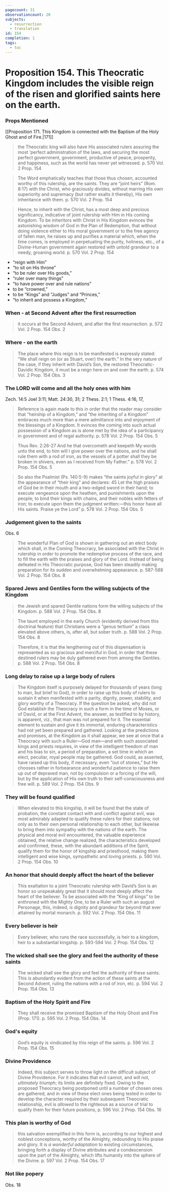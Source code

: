 ```yaml
---
pagecount: 31
observationcount: 20
subjects:
  - resurrection
  - translation
id: 154
completion: 1
tags:
  - toc
---
```

# Proposition 154. This Theocratic Kingdom includes the visible reign of the risen and glorified saints here on the earth.
### Props Mentioned
[[Proposition 171. This Kingdom is connected with the Baptism of the Holy Ghost and of Fire.|171]] 

>the Theocratic king will also have His associated rulers assuring the most ‘perfect administration of the laws, and securing the most perfect government, government, productive of peace, prosperity, and happiness, such as the world has never yet witnessed.
>p. 570 Vol. 2 Prop. 154

>The Word emphatically teaches that those thus chosen, accounted worthy of this rulership, are the saints. They are “joint heirs” (Rom. 8:17) with the Christ, who graciously divides, without marring His own superiority and supremacy (but rather exalts it thereby), His own inheritance with them.
>p. 570 Vol. 2 Prop. 154

>Hence, to inherit with the Christ, has a most deep and precious significancy, indicative of joint rulership with Him in His coming Kingdom. To be inheritors with Christ in His Kingdom evinces the astonishing wisdom of God in the Plan of Redemption, that without doing violence either to His moral government or to the free agency of fallen man, he raises up and purifies a material which, when the time comes, is employed in perpetuating the purity, holiness, etc., of a Divine-Human government again restored with untold grandeur to a needy, groaning world.
>p. 570 Vol. 2 Prop. 154

- “reign with Him” 
- “to sit on His throne” 
- “to be ruler over His goods,” 
- “ruler over many things” 
- “to have power over and rule nations” 
- to be “crowned,” 
- to be “Kings” and “Judges” and “Princes,” 
- “to inherit and possess a Kingdom,”
### When - at Second Advent after the first resurrection
>it occurs at the Second Advent, and after the first resurrection.
>p. 572 Vol. 2 Prop. 154 Obs. 2
### Where - on the earth
>The place where this reign is to be manifested is expressly stated: “We shall reign on (or as Stuart, over) the earth.” In the very nature of the case, if they inherit with David’s Son, the restored Theocratic-Davidic Kingdom, it must be a reign here on and over the earth.
>p. 574 Vol. 2 Prop. 154 Obs. 3
### The LORD will come and all the holy ones with him
Zech. 14:5
Joel 3:11; Matt. 24:30, 31; 2 Thess. 2:1; 1 Thess. 4:16, 17,
>Reference is again made to this in order that the reader may consider that “heirship of a Kingdom,” and “the inheriting of a Kingdom” embraces much more than a mere admittance into and enjoyment of the blessings of a Kingdom. It evinces the coming into such actual possession of a Kingdom as is alone met by the idea of a participancy in government and of regal authority.
>p. 578 Vol. 2 Prop. 154 Obs. 5

>Thus Rev. 2:26-27 And he that overcometh and keepeth My words unto the end, to him will I give power over the nations, and he shall rule them with a rod of iron, as the vessels of a potter shall they be broken in shivers, even as I received from My Father.”
>p. 578 Vol. 2 Prop. 154 Obs. 5

>So also the Psalmist (Ps. 140:5-9) makes “the saints joyful in glory” at the appearance of “their king” and declares: 45 Let the high praises of God be in their mouth and a two-edged sword in their hand; to execute vengeance upon the heathen, and punishments upon the people; to bind their kings with chains, and their nobles with fetters of iron; to execute upon them the judgment written:—this honor have all His saints. Praise ye the Lord”
>p. 578 Vol. 2 Prop. 154 Obs. 5
### Judgement given to the saints
Obs. 6
>The wonderful Plan of God is shown in gathering out an elect body which shall, in the Coming Theocracy, be associated with the Christ in rulership in order to promote the redemptive process of the race, and to fill the earth with the praises and glory of the Lord. Instead of being defeated in His Theocratic purpose, God has been steadily making preparation for its sudden and overwhelming appearance.
>p. 587-588 Vol. 2 Prop. 154 Obs. 8
### Spared Jews and Gentiles form the willing subjects of the Kingdom
>the Jewish and spared Gentile nations form the willing subjects of the Kingdom.
>p. 588 Vol. 2 Prop. 154 Obs. 8

>The taunt employed in the early Church (evidently derived from this doctrinal feature) that Christians were a “genus tertium” a class elevated above others, is, after all, but sober truth.
>p. 588 Vol. 2 Prop. 154 Obs. 8

>Therefore, it is that the lengthening out of this dispensation is represented as so gracious and merciful in God, in order that these destined rulers may be duly gathered even from among the Gentiles.
>p. 588 Vol. 2 Prop. 154 Obs. 8
### Long delay to raise up a large body of rulers
>The Kingdom itself is purposely delayed for thousands of years (long to man, but brief to God), in order to raise up this body of rulers to sustain it when manifested with a parity, dignity, power, stability, and glory worthy of a Theocracy. If the question be asked, why did not God establish the Theocracy in such a form in the time of Moses, or of David, or at the First Advent, the answer, as testified to by history, is apparent, viz., that man was not prepared for it. The essential element to sustain and give it its immortal, enduring characteristics had not yet been prepared and gathered. Looking at the predictions and promises, at the Kingdom as it shall appear, we see at once that a Theocracy with such a Ruler—God man—and with such associated kings and priests requires, in view of the intelligent freedom of man and his bias to sin, a period of preparation, a set time in which an elect, peculiar, royal people may be gathered. God could, as asserted, have raised up this body, if necessary, even “out of stones,” but He chooses rather in forbearance and wonderful patience to raise them up out of depraved man, not by compulsion or a forcing of the will, but by the application of His own truth to their self-consciousness and free will.
>p. 589 Vol. 2 Prop. 154 Obs. 9
### They will be found qualified
>When elevated to this kingship, it will be found that the state of probation, the constant contact with and conflict against evil, was most admirably adapted to qualify these rulers for their stations; not only as to their own personal relationship to each other, but likewise to bring them into sympathy with the nations of the earth. The physical and moral evil encountered, the valuable experience obtained, the relative change realized, the characteristics developed and confirmed, these, with the abundant additions of the Spirit, qualify them for the honor of kingship and priesthood, making them intelligent and wise kings, sympathetic and loving priests.
>p. 590 Vol. 2 Prop. 154 Obs. 10
### An honor that should deeply affect the heart of the believer
>This exaltation to a joint Theocratic rulership with David’s Son is an honor so unspeakably great that it should most deeply affect the heart of the believer. To be associated with the “King of kings” to be enthroned with the Mighty One, to be a Ruler with such an august Personage, this, indeed, is dignity and grandeur far beyond that ever attained by mortal monarch.
>p. 592 Vol. 2 Prop. 154 Obs. 11
### Every believer is heir
>Every believer, who runs the race successfully, is heir to a kingdom, heir to a substantial kingship.
>p. 593-594 Vol. 2 Prop. 154 Obs. 12
### The wicked shall see the glory and feel the authority of these saints
>The wicked shall see the glory and feel the authority of these saints. This is abundantly evident from the action of these saints at the Second Advent, ruling the nations with a rod of iron, etc.
>p. 594 Vol. 2 Prop. 154 Obs. 13
### Baptism of the Holy Spirit and Fire
>They shall receive the promised Baptism of the Holy Ghost and Fire (Prop. 171).
>p. 595 Vol. 2 Prop. 154 Obs. 14
### God's equity
>God’s equity is vindicated by this reign of the saints.
>p. 596 Vol. 2 Prop. 154 Obs. 15
### Divine Providence
>Indeed, this subject serves to throw light on the difficult subject of Divine Providence. For it indicates that evil cannot, and will not, *ultimately triumph*; its limits are definitely fixed. Owing to the proposed Theocracy being postponed until a number of chosen ones are gathered, and in view of these elect ones being tested in order to develop the character required by their subsequent Theocratic relationship, evil is *allowed* to the righteous as a source of trial to qualify them for their future positions,
>p. 596 Vol. 2 Prop. 154 Obs. 16
### This plan is worthy of God
>this salvation exemplified in this form is, according to our highest and noblest conceptions, worthy of the Almighty, redounding to His praise and glory. It is *a wonderful adaptation* to existing circumstances, bringing forth a display of Divine attributes and a condescension upon the part of the Almighty, which lifts humanity into the sphere of the Divine.
>p. 597 Vol. 2 Prop. 154 Obs. 17
### Not like popery
Obs. 18


























